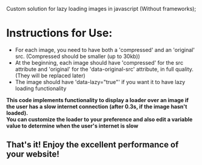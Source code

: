 Custom solution for lazy loading images in javascript (Without frameworks);


<h1>Instructions for Use:</h1>
<ul>
  <li>For each image, you need to have both a 'compressed' and an 'original' src. (Compressed should be smaller (up to 30kb))</li>
  <li>At the beginning, each image should have 'compressed' for the src attribute and 'original' for the 'data-original-src' attribute, in full quality. (They will be replaced later)</li>
  <li>The image should have 'data-lazy="true"' if you want it to have lazy loading functionality</li>
</ul>

<b>This code implements functionality to display a loader over an image if the user has a slow internet connection (after 0.3s, if the image hasn't loaded). </br> You can customize the loader to your preference and also edit a variable value to determine when the user's internet is slow</b>

<h2>That's it! Enjoy the excellent performance of your website!</h2>

